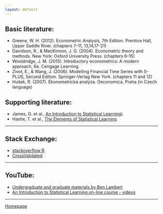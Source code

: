 ```yaml
---
layout: default
---
```


## Basic literature:

+ Greene, W. H. (2012). Econometric Analysis, 7th Edition. Prentice Hall, Upper Saddle River. (chapters 7–11, 13,14,17–21)  
+ Davidson, R., & MacKinnon, J. G. (2004). Econometric theory and methods. New York: Oxford University Press. (chapters 6–15)  
+ Wooldridge, J. M. (2015). Introductory econometrics: A modern approach, 6e. Cengage Learning.  
+ Zivot, E., & Wang, J. (2006). Modelling Financial Time Series with S-PLUS, Second Edition. Springer-Verlag New York. (chapters 11 and 12) 
+ Hušek, R. (2007). Ekonometrická analýza. Oeconomica, Praha (in Czech language)

## Supporting literature:

+ James, G. et al., [An Introduction to Statistical Learning](https://www.statlearning.com/)).
+ Hastie, T. et al., [The Elements of Statistical Learning](https://web.stanford.edu/~hastie/ElemStatLearn/).

--- 

## Stack Exchange:

+ [stackoverflow R](https://stackoverflow.com/tags/r/info).  
+ [CrossValidated](https://stats.stackexchange.com/).  


--- 

## YouTube:

+ [Undergraduate and graduate materials by Ben Lambert](https://www.youtube.com/user/SpartacanUsuals/playlists)  
+ [An Introduction to Statistical Learning on-line course - videos](https://www.youtube.com/playlist?list=PLoROMvodv4rOzrYsAxzQyHb8n_RWNuS1e)

  
---

[Homepage](./)
